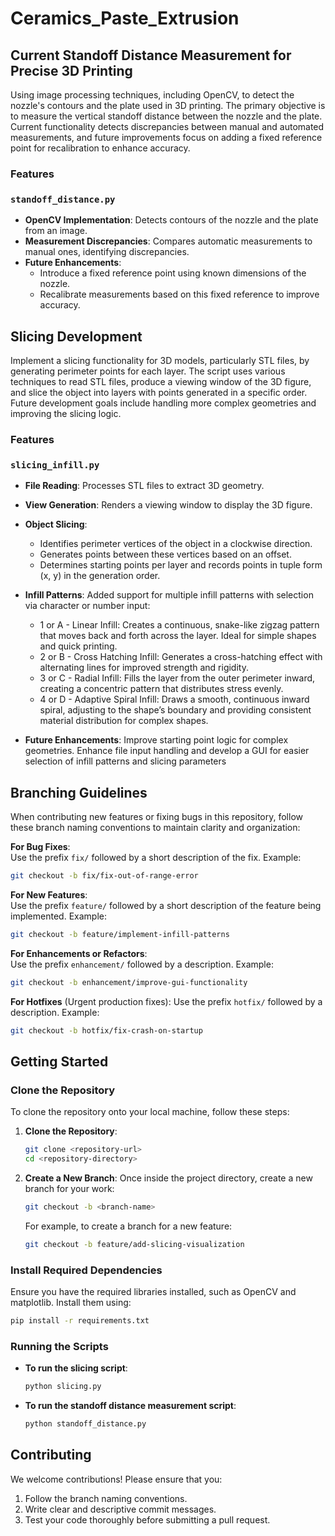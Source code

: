 # Ceramics_Paste_Extrusion

## Current Standoff Distance Measurement for Precise 3D Printing ​ 
Using image processing techniques, including OpenCV, to detect the nozzle's contours and the plate used in 3D printing. The primary objective is to measure the vertical standoff distance between the nozzle and the plate. Current functionality detects discrepancies between manual and automated measurements, and future improvements focus on adding a fixed reference point for recalibration to enhance accuracy.

### Features
### `standoff_distance.py`
- **OpenCV Implementation**: Detects contours of the nozzle and the plate from an image.
- **Measurement Discrepancies**: Compares automatic measurements to manual ones, identifying discrepancies.
- **Future Enhancements**:
  - Introduce a fixed reference point using known dimensions of the nozzle.
  - Recalibrate measurements based on this fixed reference to improve accuracy.


## Slicing Development 
Implement a slicing functionality for 3D models, particularly STL files, by generating perimeter points for each layer. The script uses various techniques to read STL files, produce a viewing window of the 3D figure, and slice the object into layers with points generated in a specific order. Future development goals include handling more complex geometries and improving the slicing logic.


### Features
### `slicing_infill.py`
- **File Reading**: Processes STL files to extract 3D geometry.
- **View Generation**: Renders a viewing window to display the 3D figure.
- **Object Slicing**:
   - Identifies perimeter vertices of the object in a clockwise direction.
   - Generates points between these vertices based on an offset.
   - Determines starting points per layer and records points in tuple form (x, y) in the generation order.

- **Infill Patterns**: Added support for multiple infill patterns with selection via character or number input:
   - 1 or A - Linear Infill: Creates a continuous, snake-like zigzag pattern that moves back and forth across the layer. Ideal for simple shapes and quick printing.
   - 2 or B - Cross Hatching Infill: Generates a cross-hatching effect with alternating lines for improved strength and rigidity.
   - 3 or C - Radial Infill: Fills the layer from the outer perimeter inward, creating a concentric pattern that distributes stress evenly.
   - 4 or D - Adaptive Spiral Infill: Draws a smooth, continuous inward spiral, adjusting to the shape’s boundary and providing consistent material distribution for complex shapes.

- **Future Enhancements**:
Improve starting point logic for complex geometries.
Enhance file input handling and develop a GUI for easier selection of infill patterns and slicing parameters


## Branching Guidelines

When contributing new features or fixing bugs in this repository, follow these branch naming conventions to maintain clarity and organization:

**For Bug Fixes**:  
   Use the prefix `fix/` followed by a short description of the fix. Example:
   ```bash
   git checkout -b fix/fix-out-of-range-error
   ```
**For New Features**:  
   Use the prefix `feature/` followed by a short description of the feature being implemented. Example:
   ```bash
   git checkout -b feature/implement-infill-patterns
   ```
**For Enhancements or Refactors**:  
   Use the prefix `enhancement/` followed by a description. Example:
   ```bash
   git checkout -b enhancement/improve-gui-functionality
   ```
**For Hotfixes** (Urgent production fixes):
   Use the prefix `hotfix/` followed by a description. Example:
   ```bash
   git checkout -b hotfix/fix-crash-on-startup
   ```

## Getting Started

### Clone the Repository

To clone the repository onto your local machine, follow these steps:

1. **Clone the Repository**:
   ```bash
   git clone <repository-url>
   cd <repository-directory>
   ```

2. **Create a New Branch**:
   Once inside the project directory, create a new branch for your work:
   ```bash
   git checkout -b <branch-name>
   ```

   For example, to create a branch for a new feature:
   ```bash
   git checkout -b feature/add-slicing-visualization
   ```

### Install Required Dependencies

Ensure you have the required libraries installed, such as OpenCV and matplotlib. Install them using:
```bash
pip install -r requirements.txt
```

### Running the Scripts

- **To run the slicing script**:
  ```bash
  python slicing.py
  ```

- **To run the standoff distance measurement script**:
  ```bash
  python standoff_distance.py
  ```

## Contributing

We welcome contributions! Please ensure that you:

1. Follow the branch naming conventions.
2. Write clear and descriptive commit messages.
3. Test your code thoroughly before submitting a pull request.
